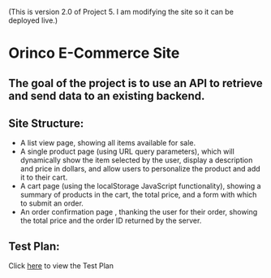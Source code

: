 (This is version 2.0 of Project 5. I am modifying the site so it can be deployed live.)

Orinco E-Commerce Site
===========================

The goal of the project is to use an API to retrieve and send data to an existing backend.
------------------------------------------------------------------------------------------

Site Structure:
---------------

* A list view page, showing all items available for sale. 
* A single product page (using URL query parameters), which will dynamically show the item selected by the user, display a description and price in dollars, and allow users to personalize the product and add it to their cart. 
* A cart page (using the localStorage JavaScript functionality), showing a summary of products in the cart, the total price, and a form with which to submit an order.
* An order confirmation page , thanking the user for their order, showing the total price and the order ID returned by the server. 

Test Plan:
----------
Click [here](https://docs.google.com/document/d/19DZtJHJH2nqFjnFES78r33d8LOyGKoYEXOfRu9EoTD0/edit?usp=sharing) to view the Test Plan

